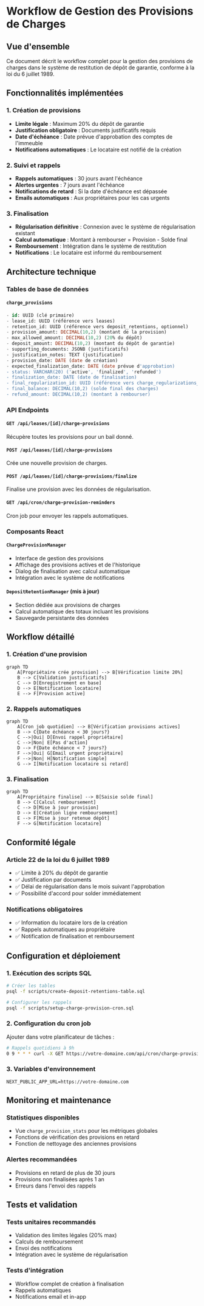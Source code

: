 # Workflow de Gestion des Provisions de Charges

## Vue d'ensemble

Ce document décrit le workflow complet pour la gestion des provisions de charges dans le système de restitution de dépôt de garantie, conforme à la loi du 6 juillet 1989.

## Fonctionnalités implémentées

### 1. Création de provisions
- **Limite légale** : Maximum 20% du dépôt de garantie
- **Justification obligatoire** : Documents justificatifs requis
- **Date d'échéance** : Date prévue d'approbation des comptes de l'immeuble
- **Notifications automatiques** : Le locataire est notifié de la création

### 2. Suivi et rappels
- **Rappels automatiques** : 30 jours avant l'échéance
- **Alertes urgentes** : 7 jours avant l'échéance
- **Notifications de retard** : Si la date d'échéance est dépassée
- **Emails automatiques** : Aux propriétaires pour les cas urgents

### 3. Finalisation
- **Régularisation définitive** : Connexion avec le système de régularisation existant
- **Calcul automatique** : Montant à rembourser = Provision - Solde final
- **Remboursement** : Intégration dans le système de restitution
- **Notifications** : Le locataire est informé du remboursement

## Architecture technique

### Tables de base de données

#### `charge_provisions`
```sql
- id: UUID (clé primaire)
- lease_id: UUID (référence vers leases)
- retention_id: UUID (référence vers deposit_retentions, optionnel)
- provision_amount: DECIMAL(10,2) (montant de la provision)
- max_allowed_amount: DECIMAL(10,2) (20% du dépôt)
- deposit_amount: DECIMAL(10,2) (montant du dépôt de garantie)
- supporting_documents: JSONB (justificatifs)
- justification_notes: TEXT (justification)
- provision_date: DATE (date de création)
- expected_finalization_date: DATE (date prévue d'approbation)
- status: VARCHAR(20) ('active', 'finalized', 'refunded')
- finalization_date: DATE (date de finalisation)
- final_regularization_id: UUID (référence vers charge_regularizations_v2)
- final_balance: DECIMAL(10,2) (solde final des charges)
- refund_amount: DECIMAL(10,2) (montant à rembourser)
```

### API Endpoints

#### `GET /api/leases/[id]/charge-provisions`
Récupère toutes les provisions pour un bail donné.

#### `POST /api/leases/[id]/charge-provisions`
Crée une nouvelle provision de charges.

#### `POST /api/leases/[id]/charge-provisions/finalize`
Finalise une provision avec les données de régularisation.

#### `GET /api/cron/charge-provision-reminders`
Cron job pour envoyer les rappels automatiques.

### Composants React

#### `ChargeProvisionManager`
- Interface de gestion des provisions
- Affichage des provisions actives et de l'historique
- Dialog de finalisation avec calcul automatique
- Intégration avec le système de notifications

#### `DepositRetentionManager` (mis à jour)
- Section dédiée aux provisions de charges
- Calcul automatique des totaux incluant les provisions
- Sauvegarde persistante des données

## Workflow détaillé

### 1. Création d'une provision

```mermaid
graph TD
    A[Propriétaire crée provision] --> B[Vérification limite 20%]
    B --> C[Validation justificatifs]
    C --> D[Enregistrement en base]
    D --> E[Notification locataire]
    E --> F[Provision active]
```

### 2. Rappels automatiques

```mermaid
graph TD
    A[Cron job quotidien] --> B[Vérification provisions actives]
    B --> C{Date échéance < 30 jours?}
    C -->|Oui| D[Envoi rappel propriétaire]
    C -->|Non| E[Pas d'action]
    D --> F{Date échéance < 7 jours?}
    F -->|Oui| G[Email urgent propriétaire]
    F -->|Non| H[Notification simple]
    G --> I[Notification locataire si retard]
```

### 3. Finalisation

```mermaid
graph TD
    A[Propriétaire finalise] --> B[Saisie solde final]
    B --> C[Calcul remboursement]
    C --> D[Mise à jour provision]
    D --> E[Création ligne remboursement]
    E --> F[Mise à jour retenue dépôt]
    F --> G[Notification locataire]
```

## Conformité légale

### Article 22 de la loi du 6 juillet 1989
- ✅ Limite à 20% du dépôt de garantie
- ✅ Justification par documents
- ✅ Délai de régularisation dans le mois suivant l'approbation
- ✅ Possibilité d'accord pour solder immédiatement

### Notifications obligatoires
- ✅ Information du locataire lors de la création
- ✅ Rappels automatiques au propriétaire
- ✅ Notification de finalisation et remboursement

## Configuration et déploiement

### 1. Exécution des scripts SQL
```bash
# Créer les tables
psql -f scripts/create-deposit-retentions-table.sql

# Configurer les rappels
psql -f scripts/setup-charge-provision-cron.sql
```

### 2. Configuration du cron job
Ajouter dans votre planificateur de tâches :
```bash
# Rappels quotidiens à 9h
0 9 * * * curl -X GET https://votre-domaine.com/api/cron/charge-provision-reminders
```

### 3. Variables d'environnement
```env
NEXT_PUBLIC_APP_URL=https://votre-domaine.com
```

## Monitoring et maintenance

### Statistiques disponibles
- Vue `charge_provision_stats` pour les métriques globales
- Fonctions de vérification des provisions en retard
- Fonction de nettoyage des anciennes provisions

### Alertes recommandées
- Provisions en retard de plus de 30 jours
- Provisions non finalisées après 1 an
- Erreurs dans l'envoi des rappels

## Tests et validation

### Tests unitaires recommandés
- Validation des limites légales (20% max)
- Calculs de remboursement
- Envoi des notifications
- Intégration avec le système de régularisation

### Tests d'intégration
- Workflow complet de création à finalisation
- Rappels automatiques
- Notifications email et in-app
